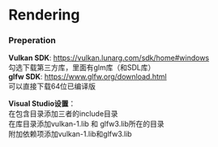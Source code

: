 # Rendering

### Preperation  
**Vulkan SDK**: https://vulkan.lunarg.com/sdk/home#windows  
勾选下载第三方库，里面有glm库（和SDL库）  
**glfw SDK**: https://www.glfw.org/download.html  
可以直接下载64位已编译版  
  
**Visual Studio设置**：  
在包含目录添加三者的include目录  
在库目录添加vulkan-1.lib 和 glfw3.lib所在的目录  
附加依赖项添加vulkan-1.lib和glfw3.lib  
